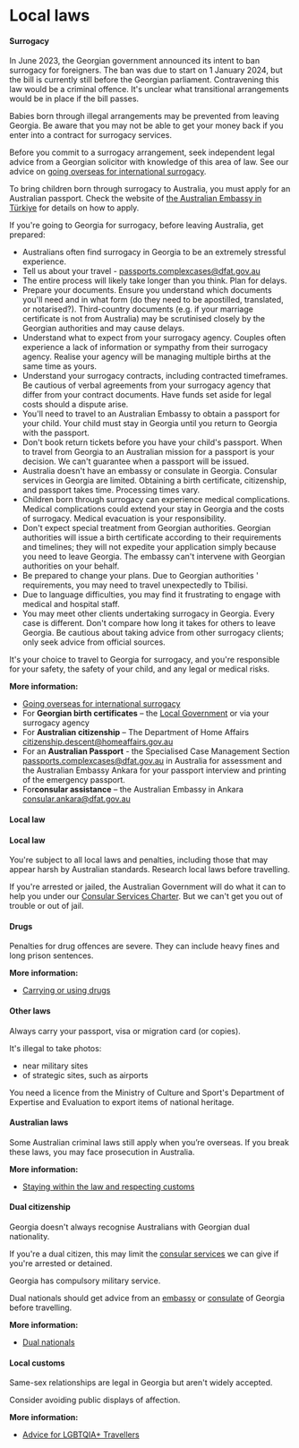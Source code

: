 # Local laws

#### Surrogacy

In June 2023, the Georgian government announced its intent to ban surrogacy for foreigners. The ban was due to start on 1 January 2024, but the bill is currently still before the Georgian parliament. Contravening this law would be a criminal offence. ​It's unclear what transitional arrangements would be in place if the bill passes.

Babies born through illegal arrangements may be prevented from leaving Georgia. Be aware that you may not be able to get your money back if you enter into a contract for surrogacy services.

Before you commit to a surrogacy arrangement, seek independent legal advice from a Georgian solicitor with knowledge of this area of law. See our advice on [going overseas for international surrogacy](/before-you-go/activities/surrogacy "Going overseas for international surrogacy").

To bring children born through surrogacy to Australia, you must apply for an Australian passport. Check the website of [the Australian Embassy in Türkiye](https://turkey.embassy.gov.au/anka/Surrogacy.html) for details on how to apply.

If you're going to Georgia for surrogacy, before leaving Australia, get prepared:

* Australians often find surrogacy in Georgia to be an extremely stressful experience.
* Tell us about your travel - [passports.complexcases@dfat.gov.au](mailto:passports.complexcases@dfat.gov.au)
* The entire process will likely take longer than you think. Plan for delays.
* Prepare your documents. Ensure you understand which documents you'll need and in what form (do they need to be apostilled, translated, or notarised?). Third-country documents (e.g. if your marriage certificate is not from Australia) may be scrutinised closely by the Georgian authorities and may cause delays.
* Understand what to expect from your surrogacy agency. Couples often experience a lack of information or sympathy from their surrogacy agency. Realise your agency will be managing multiple births at the same time as yours.
* Understand your surrogacy contracts, including contracted timeframes. Be cautious of verbal agreements from your surrogacy agency that differ from your contract documents. Have funds set aside for legal costs should a dispute arise.
* You'll need to travel to an Australian Embassy to obtain a passport for your child. Your child must stay in Georgia until you return to Georgia with the passport.
* Don't book return tickets before you have your child's passport. When to travel from Georgia to an Australian mission for a passport is your decision. We can't guarantee when a passport will be issued.
* Australia doesn't have an embassy or consulate in Georgia. Consular services in Georgia are limited. Obtaining a birth certificate, citizenship, and passport takes time. Processing times vary.
* Children born through surrogacy can experience medical complications. Medical complications could extend your stay in Georgia and the costs of surrogacy. Medical evacuation is your responsibility.
* Don't expect special treatment from Georgian authorities. Georgian authorities will issue a birth certificate according to their requirements and timelines; they will not expedite your application simply because you need to leave Georgia. The embassy can't intervene with Georgian authorities on your behalf.
* Be prepared to change your plans. Due to Georgian authorities ' requirements, you may need to travel unexpectedly to Tbilisi.
* Due to language difficulties, you may find it frustrating to engage with medical and hospital staff.
* You may meet other clients undertaking surrogacy in Georgia. Every case is different. Don't compare how long it takes for others to leave Georgia. Be cautious about taking advice from other surrogacy clients; only seek advice from official sources.

It's your choice to travel to Georgia for surrogacy, and you're responsible for your safety, the safety of your child, and any legal or medical risks.

**More information:**

* [Going overseas for international surrogacy](/before-you-go/activities/surrogacy "Going overseas for international surrogacy")
* For **Georgian birth certificates** – the [Local Government](https://sda.gov.ge/?page_id=7313&lang=en) or via your surrogacy agency
* For **Australian citizenship** – The Department of Home Affairs [citizenship.descent@homeaffairs.gov.au](mailto:citizenship.descent@homeaffairs.gov.au)
* For an **Australian Passport** - the Specialised Case Management Section [passports.complexcases@dfat.gov.au](mailto:passports.complexcases@dfat.gov.au) in Australia for assessment and the Australian Embassy Ankara for your passport interview and printing of the emergency passport.
* For**consular assistance** – the Australian Embassy in Ankara [consular.ankara@dfat.gov.au](mailto:consular.ankara@dfat.gov.au)

#### Local law

#### Local law

You're subject to all local laws and penalties, including those that may appear harsh by Australian standards. Research local laws before travelling.

If you're arrested or jailed, the Australian Government will do what it can to help you under our [Consular Services Charter](/consular-services/consular-services-charter "Consular Services Charter"). But we can't get you out of trouble or out of jail.

#### Drugs

Penalties for drug offences are severe. They can include heavy fines and long prison sentences.

**More information:**

* [Carrying or using drugs](/before-you-go/laws/drugs "Carrying or using drugs")

#### Other laws

Always carry your passport, visa or migration card (or copies).

It's illegal to take photos:

* near military sites
* of strategic sites, such as airports

You need a licence from the Ministry of Culture and Sport's Department of Expertise and Evaluation to export items of national heritage.

#### Australian laws

Some Australian criminal laws still apply when you’re overseas. If you break these laws, you may face prosecution in Australia.

**More information:**

* [Staying within the law and respecting customs](/node/350)

#### Dual citizenship

Georgia doesn't always recognise Australians with Georgian dual nationality.

If you're a dual citizen, this may limit the [consular services](/consular-services/consular-services-charter "Consular Services Charter") we can give if you're arrested or detained.

Georgia has compulsory military service.

Dual nationals should get advice from an [embassy](https://protocol.dfat.gov.au/Public/Missions/74) or [consulate](https://protocol.dfat.gov.au/Public/Consulates/74/State) of Georgia before travelling.

**More information:**

* [Dual nationals](/before-you-go/who-you-are/dual-nationals "Advice for dual nationals")

#### Local customs

Same-sex relationships are legal in Georgia but aren't widely accepted.

Consider avoiding public displays of affection.

**More information:**

* [Advice for LGBTQIA+ T](/node/349)[ravellers](/before-you-go/who-you-are/LGBTQIA "Advice for LGBTQIA+ travellers")